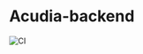 # Acudia-backend

![CI](https://github.com/RoiDopazo/acudia-backend/workflows/CI/badge.svg?branch=develop)
